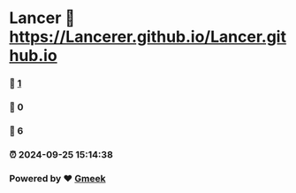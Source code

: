# Lancer :link: https://Lancerer.github.io/Lancer.github.io 
### :page_facing_up: [1](https://Lancerer.github.io/Lancer.github.io/tag.html) 
### :speech_balloon: 0 
### :hibiscus: 6 
### :alarm_clock: 2024-09-25 15:14:38 
### Powered by :heart: [Gmeek](https://github.com/Meekdai/Gmeek)
